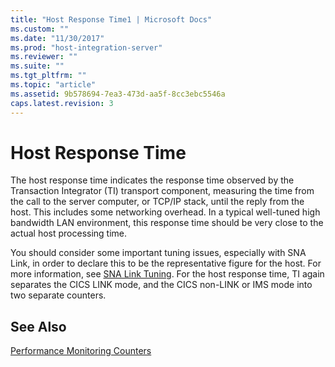 ```yaml
---
title: "Host Response Time1 | Microsoft Docs"
ms.custom: ""
ms.date: "11/30/2017"
ms.prod: "host-integration-server"
ms.reviewer: ""
ms.suite: ""
ms.tgt_pltfrm: ""
ms.topic: "article"
ms.assetid: 9b578694-7ea3-473d-aa5f-8cc3ebc5546a
caps.latest.revision: 3
---
```

# Host Response Time
The host response time indicates the response time observed by the Transaction Integrator (TI) transport component, measuring the time from the call to the server computer, or TCP/IP stack, until the reply from the host. This includes some networking overhead. In a typical well-tuned high bandwidth LAN environment, this response time should be very close to the actual host processing time.  
  
 You should consider some important tuning issues, especially with SNA Link, in order to declare this to be the representative figure for the host. For more information, see [SNA Link Tuning](../HIS2010/sna-link-tuning2.md). For the host response time, TI again separates the CICS LINK mode, and the CICS non-LINK or IMS mode into two separate counters.  
  
## See Also  
 [Performance Monitoring Counters](../HIS2010/performance-monitoring-counters1.md)